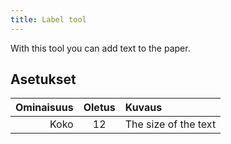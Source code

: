 ```yaml
---
title: Label tool
---
```


With this tool you can add text to the paper.

## Asetukset

| Ominaisuus | Oletus | Kuvaus               |
| ---------: | :----: | :------------------- |
|       Koko |   12   | The size of the text |
